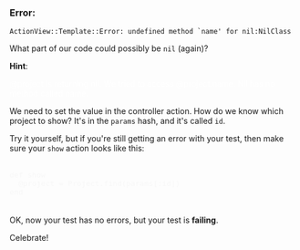 ### Error:

```
ActionView::Template::Error: undefined method `name' for nil:NilClass
```

What part of our code could possibly be `nil` (again)?


**Hint**:

<span style="color: white;">
  @project is returning nil.
</span>

<span style="color: white;">
  We tried to access @project.name. Nil has no method called name.
</span>


We need to set the value in the controller action. How do we know which project to show? It's in the `params` hash, and it's called `id`.

Try it yourself, but if you're still getting an error with your test, then make sure your `show` action looks like this:
<pre style="color: #f7f7f7; font-size: 1.1em;">
<code>
def show
  @project = Project.find(params[:id])
end
</code>
</pre>

OK, now your test has no errors, but your test is **failing**.

Celebrate!
